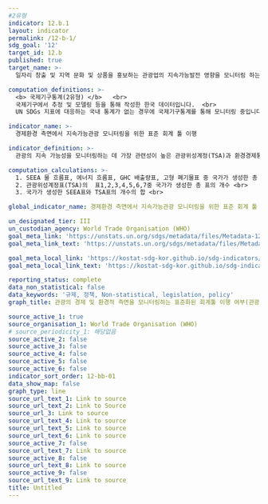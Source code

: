 ```yaml
---
#2유형
indicator: 12.b.1
layout: indicator
permalink: /12-b-1/
sdg_goal: '12'
target_id: 12.b
published: true
target_name: >-
  일자리 창출 및 지역 문화 및 상품을 홍보하는 관광업의 지속가능발전 영향을 모니터링 하는 도구 개발 및 이행

computation_definitions: >-
  <b> 국제기구통계(2유형) </b>   <br>
  국제기구에서 추정 및 모델링 등을 통해 작성한 한국 데이터입니다.  <br> 
  UN SDGs 지표에 대응하는 국내 통계가 없는 경우에 국제기구통계를 통해 모니터링 중입니다.

indicator_name: >-
  경제환경 측면에서 지속가능관광 모니터링을 위한 표준 회계 툴 이행

indicator_definition: >-
  관광의 지속 가능성을 모니터링하는 데 가장 관련성이 높은 관광위성계정(TSA)과 환경경제통합계정(SEEA)가 각 국에서 얼마나 구현되어 있는지를 측정함

computation_calculations: >-
  1. SEEA 물 흐름표, 에너지 흐름표, GHC 배출량표, 고형 폐기물표 중 국가가 생성한 총 표의 개수 <br>
  2. 관광위성계정표(TSA)의  표1,2,3,4,5,6,7중 국가가 생성한 총 표의 개수 <br>
  3. 국가가 생성한 SEEA표와 TSA표의 개수의 합 <br>

global_indicator_name: 경제환경 측면에서 지속가능관광 모니터링을 위한 표준 회계 툴 이행

un_designated_tier: III
un_custodian_agency: World Trade Organisation (WHO)
goal_meta_link: 'https://unstats.un.org/sdgs/metadata/files/Metadata-12-0b-01.pdf'
goal_meta_link_text: 'https://unstats.un.org/sdgs/metadata/files/Metadata-12-0b-01.pdf'

goal_meta_local_link: 'https://kostat-sdg-kor.github.io/sdg-indicators/public/data/Metadata-12-0b-01_KOR.pdf'
goal_meta_local_link_text: 'https://kostat-sdg-kor.github.io/sdg-indicators/public/data/Metadata-12-0b-01_KOR.pdf'

reporting_status: complete
data_non_statistical: false
data_keywords: '규제, 정책, Non-statistical, legislation, policy'
graph_title: 관광의 경제 및 환경적 측면을 모니터링하는 표준화된 회계툴 이행 여부(관광위성계정표)

source_active_1: true
source_organisation_1: World Trade Organisation (WHO)
# source_periodicity_1: 해당없음
source_active_2: false
source_active_3: false
source_active_4: false
source_active_5: false
source_active_6: false
indicator_sort_order: 12-bb-01
data_show_map: false
graph_type: line
source_url_text_1: Link to source
source_url_text_2: Link to Source
source_url_3: Link to source
source_url_text_4: Link to source
source_url_text_5: Link to source
source_url_text_6: Link to source
source_active_7: false
source_url_text_7: Link to source
source_active_8: false
source_url_text_8: Link to source
source_active_9: false
source_url_text_9: Link to source
title: Untitled
---
```

